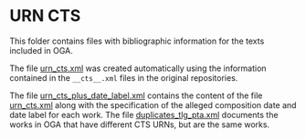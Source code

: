 # URN CTS

This folder contains files with bibliographic information for the texts
included in OGA.

The file [urn_cts.xml](./texts/urn_cts.xml) was created automatically
using the information contained in the `__cts__.xml` files
in the original repositories.

The file [urn_cts_plus_date_label.xml](./texts/urn_cts_plus_date_label.xml)
contains the content of the file [urn_cts.xml](./texts/urn_cts.xml)
along with the specification of the alleged composition date and
date label for each work.
The file [duplicates_tlg_pta.xml](./texts/duplicates_tlg_pta.xml)
documents the works in OGA that have different CTS URNs,
but are the same works.
